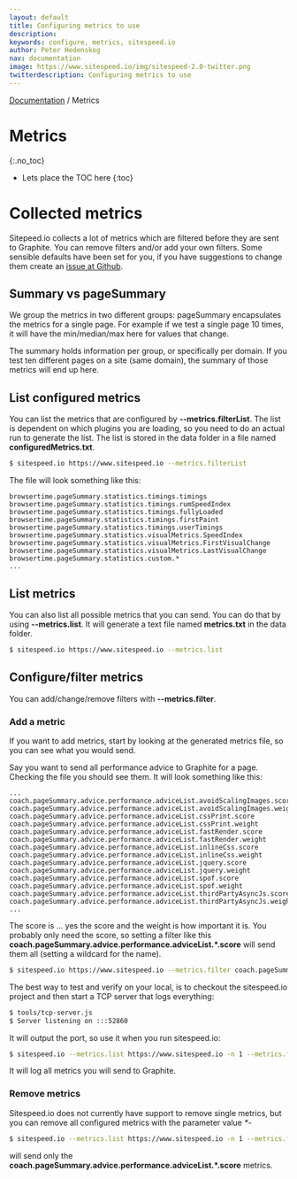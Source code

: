 ```yaml
---
layout: default
title: Configuring metrics to use
description:
keywords: configure, metrics, sitespeed.io
author: Peter Hedenskog
nav: documentation
image: https://www.sitespeed.io/img/sitespeed-2.0-twitter.png
twitterdescription: Configuring metrics to use
---
```

[Documentation]({{site.baseurl}}/documentation/sitespeed.io/) / Metrics

# Metrics
{:.no_toc}

* Lets place the TOC here
{:toc}

# Collected metrics
Sitepeed.io collects a lot of metrics which are filtered before they are sent to Graphite. You can remove filters and/or add your own filters. Some sensible defaults have been set for you, if you have suggestions to change them create an [issue at Github](https://github.com/sitespeedio/sitespeed.io/issues/new).

## Summary vs pageSummary
We group the metrics in two different groups: pageSummary encapsulates the metrics for a single page. For example if we test a single page 10 times, it will have the min/median/max here for values that change.

The summary holds information per group, or specifically per domain. If you test ten different pages on a site (same domain), the summary of those metrics will end up here.

## List configured metrics
You can list the metrics that are configured by **\-\-metrics.filterList**. The list is dependent on which plugins you are loading, so you need to do an actual run to generate the list. The list is stored in the data folder in a file named **configuredMetrics.txt**.

~~~ bash
$ sitespeed.io https://www.sitespeed.io --metrics.filterList
~~~

The file will look something like this:

~~~
browsertime.pageSummary.statistics.timings.timings
browsertime.pageSummary.statistics.timings.rumSpeedIndex
browsertime.pageSummary.statistics.timings.fullyLoaded
browsertime.pageSummary.statistics.timings.firstPaint
browsertime.pageSummary.statistics.timings.userTimings
browsertime.pageSummary.statistics.visualMetrics.SpeedIndex
browsertime.pageSummary.statistics.visualMetrics.FirstVisualChange
browsertime.pageSummary.statistics.visualMetrics.LastVisualChange
browsertime.pageSummary.statistics.custom.*
...
~~~

## List metrics
You can also list all possible metrics that you can send. You can do that by using **\-\-metrics.list**. It will generate a text file named **metrics.txt** in the data folder.

~~~ bash
$ sitespeed.io https://www.sitespeed.io --metrics.list
~~~


## Configure/filter metrics
You can add/change/remove filters with **\-\-metrics.filter**.

### Add a metric
If you want to add metrics, start by looking at the generated metrics file, so you can see what you would send.

Say you want to send all performance advice to Graphite for a page. Checking the file you should see them. It will look something like this:

~~~
...
coach.pageSummary.advice.performance.adviceList.avoidScalingImages.score
coach.pageSummary.advice.performance.adviceList.avoidScalingImages.weight
coach.pageSummary.advice.performance.adviceList.cssPrint.score
coach.pageSummary.advice.performance.adviceList.cssPrint.weight
coach.pageSummary.advice.performance.adviceList.fastRender.score
coach.pageSummary.advice.performance.adviceList.fastRender.weight
coach.pageSummary.advice.performance.adviceList.inlineCss.score
coach.pageSummary.advice.performance.adviceList.inlineCss.weight
coach.pageSummary.advice.performance.adviceList.jquery.score
coach.pageSummary.advice.performance.adviceList.jquery.weight
coach.pageSummary.advice.performance.adviceList.spof.score
coach.pageSummary.advice.performance.adviceList.spof.weight
coach.pageSummary.advice.performance.adviceList.thirdPartyAsyncJs.score
coach.pageSummary.advice.performance.adviceList.thirdPartyAsyncJs.weight
...
~~~

The score is ... yes the score and the weight is how important it is. You probably only need the score, so setting a filter like this **coach.pageSummary.advice.performance.adviceList.\*.score** will send them all (setting a wildcard for the name).

~~~ bash
$ sitespeed.io https://www.sitespeed.io --metrics.filter coach.pageSummary.advice.performance.adviceList.*.score -n 1
~~~

The best way to test and verify on your local, is to checkout the sitespeed.io project and then start a TCP server that logs everything:

~~~ bash
$ tools/tcp-server.js
$ Server listening on :::52860
~~~

It will output the port, so use it when you run sitespeed.io:

~~~ bash
$ sitespeed.io --metrics.list https://www.sitespeed.io -n 1 --metrics.filter coach.pageSummary.advice.performance.adviceList.*.score --graphite.host 127.0.0.1 --graphite.port 52860
~~~

It will log all metrics you will send to Graphite.

### Remove metrics
Sitespeed.io does not currently have support to remove single metrics, but you can
remove all configured metrics with the parameter value *\*-*

~~~ bash
$ sitespeed.io --metrics.list https://www.sitespeed.io -n 1 --metrics.filter *- coach.pageSummary.advice.performance.adviceList.*.score --graphite.host 127.0.0.1 --graphite.port 52860
~~~

will send only the **coach.pageSummary.advice.performance.adviceList.\*.score** metrics.

